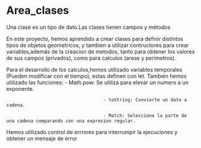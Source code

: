 # Area_clases

Una clase es un tipo de dato.Las clases tienen campos y métodos

En este proyecto, hemos aprendido a crear clases para definir distintos tipos de objetos geometricos, 
y tambien a  utilizar contructores para crear variables,además de la creacion de metodos, 
tanto para obtener los valores de sus campos (privados), como para calculos (areas y perimetros).

Para el desarrollo de los calculos,hemos utilizado variables temporales (Pueden modificar con el tiempo), estas definen con let.
También hemos utilizado las funciones:
                                        - Math.pow: Se utiliza para elevar un numero a un exponente.

                                        - toString: Convierte un dato a cadena.

                                        - Match: Selecciona la parte de una cadena comparando con una expresion regular.



                        
Hemos utilizado control de errrores para interrumpir la ejecuciones y obtener un mensaje de error